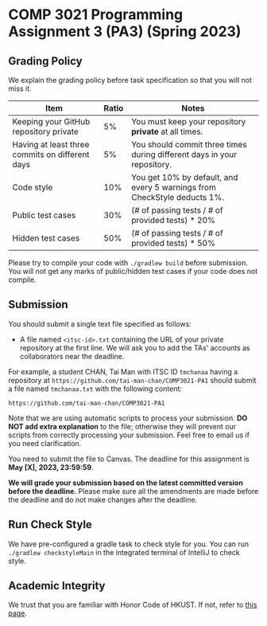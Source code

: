 # COMP 3021 Programming Assignment 3 (PA3) (Spring 2023)

## Grading Policy

We explain the grading policy before task specification so that you will not miss it.

| **Item**                                        | **Ratio** | **Notes**                                                                |
|-------------------------------------------------|-----------|--------------------------------------------------------------------------|
| Keeping your GitHub repository private          | 5%        | You must keep your repository **private** at all times.                  |
| Having at least three commits on different days | 5%        | You should commit three times during different days in your repository.  |
| Code style                                      | 10%       | You get 10% by default, and every 5 warnings from CheckStyle deducts 1%. |                     |
| Public test cases                               | 30%       | (# of passing tests / # of provided tests) * 20%                         |
| Hidden test cases                               | 50%       | (# of passing tests / # of provided tests) * 50%                         |

Please try to compile your code with `./gradlew build` before submission.
You will not get any marks of public/hidden test
cases if your code does not compile.


## Submission

You should submit a single text file specified as follows:

- A file named `<itsc-id>.txt` containing the URL of your private repository at the first line. We will ask you to add
  the TAs' accounts as collaborators near the deadline.

For example, a student CHAN, Tai Man with ITSC ID `tmchanaa` having a repository
at `https://github.com/tai-man-chan/COMP3021-PA1` should submit a file named `tmchanaa.txt` with the following content:

```text
https://github.com/tai-man-chan/COMP3021-PA1
```

Note that we are using automatic scripts to process your submission.
**DO NOT add extra explanation** to the file; otherwise they will prevent our scripts from correctly processing your
submission.
Feel free to email us if you need clarification.

You need to submit the file to Canvas. The deadline for this assignment is **May [X], 2023, 23:59:59**.

**We will grade your submission based on the latest committed version before the deadline.**
Please make sure all the amendments are made before the deadline and do not make changes after the deadline.

## Run Check Style

We have pre-configured a gradle task to check style for you.
You can run `./gradlew checkstyleMain` in the integrated terminal of IntelliJ to check style.

## Academic Integrity

We trust that you are familiar with Honor Code of HKUST. If not, refer to
[this page](https://course.cse.ust.hk/comp3021/#honorcode).
